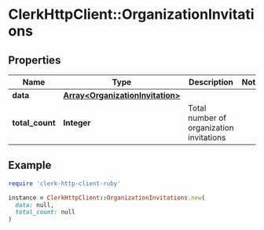# ClerkHttpClient::OrganizationInvitations

## Properties

| Name | Type | Description | Notes |
| ---- | ---- | ----------- | ----- |
| **data** | [**Array&lt;OrganizationInvitation&gt;**](OrganizationInvitation.md) |  |  |
| **total_count** | **Integer** | Total number of organization invitations  |  |

## Example

```ruby
require 'clerk-http-client-ruby'

instance = ClerkHttpClient::OrganizationInvitations.new(
  data: null,
  total_count: null
)
```

